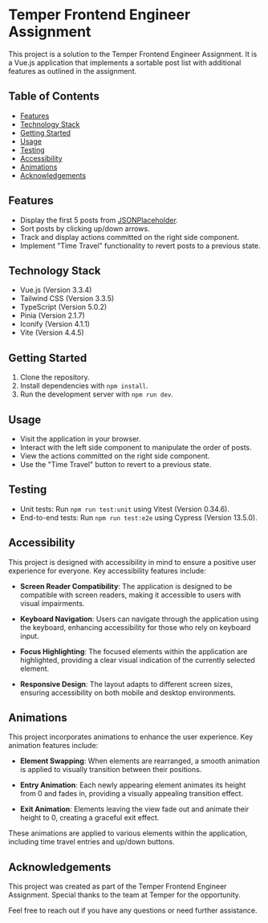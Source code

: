 # Temper Frontend Engineer Assignment

This project is a solution to the Temper Frontend Engineer Assignment. It is a
Vue.js application that implements a sortable post list with additional features
as outlined in the assignment.

## Table of Contents

- [Features](#features)
- [Technology Stack](#technology-stack)
- [Getting Started](#getting-started)
- [Usage](#usage)
- [Testing](#testing)
- [Accessibility](#accessibility)
- [Animations](#animations)
- [Acknowledgements](#acknowledgements)

## Features

- Display the first 5 posts from
  [JSONPlaceholder](https://jsonplaceholder.typicode.com/posts).
- Sort posts by clicking up/down arrows.
- Track and display actions committed on the right side component.
- Implement "Time Travel" functionality to revert posts to a previous state.

## Technology Stack

- Vue.js (Version 3.3.4)
- Tailwind CSS (Version 3.3.5)
- TypeScript (Version 5.0.2)
- Pinia (Version 2.1.7)
- Iconify (Version 4.1.1)
- Vite (Version 4.4.5)

## Getting Started

1. Clone the repository.
2. Install dependencies with `npm install`.
3. Run the development server with `npm run dev`.

## Usage

- Visit the application in your browser.
- Interact with the left side component to manipulate the order of posts.
- View the actions committed on the right side component.
- Use the "Time Travel" button to revert to a previous state.

## Testing

- Unit tests: Run `npm run test:unit` using Vitest (Version 0.34.6).
- End-to-end tests: Run `npm run test:e2e` using Cypress (Version 13.5.0).

## Accessibility

This project is designed with accessibility in mind to ensure a positive user
experience for everyone. Key accessibility features include:

- **Screen Reader Compatibility**: The application is designed to be compatible
  with screen readers, making it accessible to users with visual impairments.

- **Keyboard Navigation**: Users can navigate through the application using the
  keyboard, enhancing accessibility for those who rely on keyboard input.

- **Focus Highlighting**: The focused elements within the application are
  highlighted, providing a clear visual indication of the currently selected
  element.

- **Responsive Design**: The layout adapts to different screen sizes, ensuring
  accessibility on both mobile and desktop environments.

## Animations

This project incorporates animations to enhance the user experience. Key
animation features include:

- **Element Swapping**: When elements are rearranged, a smooth animation is
  applied to visually transition between their positions.

- **Entry Animation**: Each newly appearing element animates its height from 0
  and fades in, providing a visually appealing transition effect.

- **Exit Animation**: Elements leaving the view fade out and animate their
  height to 0, creating a graceful exit effect.

These animations are applied to various elements within the application,
including time travel entries and up/down buttons.

## Acknowledgements

This project was created as part of the Temper Frontend Engineer Assignment.
Special thanks to the team at Temper for the opportunity.

Feel free to reach out if you have any questions or need further assistance.
